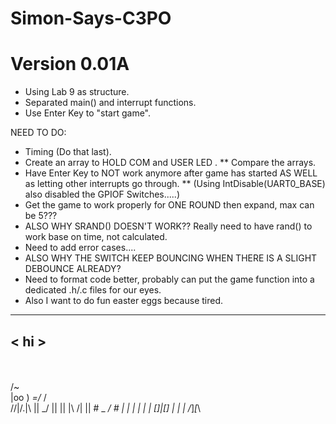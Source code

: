 # Simon-Says-C3PO

# Version 0.01A
* Using Lab 9 as structure.
* Separated main() and interrupt functions.
* Use Enter Key to "start game".

NEED TO DO:
* Timing (Do that last).
* Create an array to HOLD COM and USER LED .
** Compare the arrays.
* Have Enter Key to NOT work anymore after game has started AS WELL as letting other interrupts go through.
** (Using IntDisable(UART0_BASE) also disabled the GPIOF Switches.....)
* Get the game to work properly for ONE ROUND then expand, max can be 5???
* ALSO WHY SRAND() DOESN'T WORK?? Really need to have rand() to work base on time, not calculated. 
* Need to add error cases....
* ALSO WHY THE SWITCH KEEP BOUNCING WHEN THERE IS A SLIGHT DEBOUNCE ALREADY?
* Need to format code better, probably can put the game function into a dedicated .h/.c files for our eyes.
* Also I want to do fun easter eggs because tired.
 ____
< hi >
 ----
   \
    \
       /~\
      |oo )
      _\=/_
     /     \
    //|/.\|\\
   ||  \_/  ||
   || |\ /| ||
    # \_ _/  #
      | | |
      | | |
      []|[]
      | | |
     /_]_[_\
